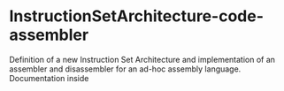 # InstructionSetArchitecture-code-assembler
Definition of a new Instruction Set Architecture and implementation of an assembler and disassembler for an ad-hoc assembly language. Documentation inside
